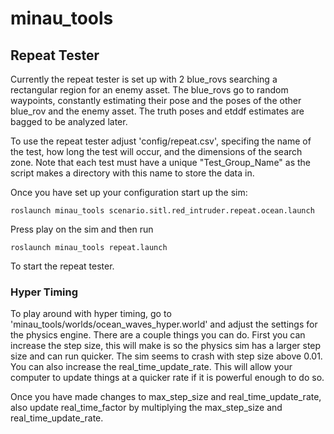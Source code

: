 # minau_tools

## Repeat Tester

Currently the repeat tester is set up with 2 blue_rovs searching a rectangular region for an enemy asset. The blue_rovs go to random waypoints,
constantly estimating their pose and the poses of the other blue_rov and the enemy asset. The truth poses and etddf estimates are bagged to be
analyzed later.

To use the repeat tester adjust 'config/repeat.csv', specifing the name of the test, how long the test will occur, and the dimensions of the search
zone. Note that each test must have a unique "Test_Group_Name" as the script makes a directory with this name to store the data in.

Once you have set up your configuration start up the sim:

```
roslaunch minau_tools scenario.sitl.red_intruder.repeat.ocean.launch
```

Press play on the sim and then run

```
roslaunch minau_tools repeat.launch
```

To start the repeat tester.

### Hyper Timing

To play around with hyper timing, go to 'minau_tools/worlds/ocean_waves_hyper.world' and adjust the settings for the physics engine. There are a
couple things you can do. First you can increase the step size, this will make is so the physics sim has a larger step size and can run quicker.
The sim seems to crash with step size above 0.01. You can also increase the real_time_update_rate. This will allow your computer to update things
at a quicker rate if it is powerful enough to do so.

Once you have made changes to max_step_size and real_time_update_rate, also update real_time_factor by multiplying the max_step_size and
real_time_update_rate.
